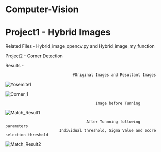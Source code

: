 # Computer-Vision
# Project1 - Hybrid Images 

Related Files - Hybrid_image_opencv.py and Hybrid_image_my_function

Project2 - Corner Detection 

Results - 

                                  #Original Images and Resultant Images

![Yosemite1](https://user-images.githubusercontent.com/50337861/80893150-12170f80-8c8d-11ea-9d94-7ffac50a2d20.jpg)

![Corner_1](https://user-images.githubusercontent.com/50337861/80893155-15aa9680-8c8d-11ea-827f-7623d2e13cb0.JPG)

                                            Image before Tunning
![Match_Result1](https://user-images.githubusercontent.com/50337861/80893165-2d821a80-8c8d-11ea-8c96-45ce9b6911a2.JPG)

                                        After Tunnning following parameters                                 
                            Individual threshold, Sigma Value and Score selection threshold 
![Match_Result2](https://user-images.githubusercontent.com/50337861/80893164-2d821a80-8c8d-11ea-8269-0179f239cae4.JPG)

